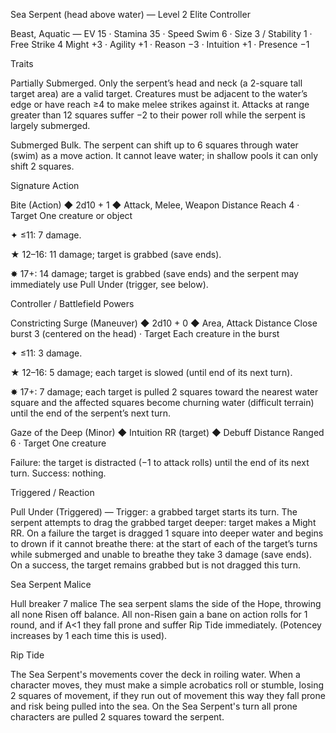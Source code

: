 Sea Serpent (head above water) — Level 2 Elite Controller

Beast, Aquatic — EV 15 · Stamina 35 · Speed Swim 6 · Size 3 / Stability 1 · Free Strike 4
Might +3 · Agility +1 · Reason −3 · Intuition +1 · Presence −1

Traits

Partially Submerged. Only the serpent’s head and neck (a 2-square tall target area) are a valid target. Creatures must be adjacent to the water’s edge or have reach ≥4 to make melee strikes against it. Attacks at range greater than 12 squares suffer −2 to their power roll while the serpent is largely submerged.

Submerged Bulk. The serpent can shift up to 6 squares through water (swim) as a move action. It cannot leave water; in shallow pools it can only shift 2 squares.

Signature Action

Bite (Action) ◆ 2d10 + 1 ◆ Attack, Melee, Weapon
Distance Reach 4 · Target One creature or object

✦ ≤11: 7 damage.

★ 12–16: 11 damage; target is grabbed (save ends).

✸ 17+: 14 damage; target is grabbed (save ends) and the serpent may immediately use Pull Under (trigger, see below).

Controller / Battlefield Powers

Constricting Surge (Maneuver) ◆ 2d10 + 0 ◆ Area, Attack
Distance Close burst 3 (centered on the head) · Target Each creature in the burst

✦ ≤11: 3 damage.

★ 12–16: 5 damage; each target is slowed (until end of its next turn).

✸ 17+: 7 damage; each target is pulled 2 squares toward the nearest water square and the affected squares become churning water (difficult terrain) until the end of the serpent’s next turn.

Gaze of the Deep (Minor) ◆ Intuition RR (target) ◆ Debuff
Distance Ranged 6 · Target One creature

Failure: the target is distracted (−1 to attack rolls) until the end of its next turn. Success: nothing.

Triggered / Reaction

Pull Under (Triggered) — Trigger: a grabbed target starts its turn.
The serpent attempts to drag the grabbed target deeper: target makes a Might RR. On a failure the target is dragged 1 square into deeper water and begins to drown if it cannot breathe there: at the start of each of the target’s turns while submerged and unable to breathe they take 3 damage (save ends). On a success, the target remains grabbed but is not dragged this turn.

Sea Serpent Malice

Hull breaker 7 malice
The sea serpent slams the side of the Hope, throwing all none Risen off balance. All non-Risen gain a bane on action rolls for 1 round, and if A<1 they fall prone and suffer Rip Tide immediately. (Potencey increases by 1 each time this is used).

Rip Tide

The Sea Serpent's movements cover the deck in roiling water. When a character moves, they must make a simple acrobatics roll or stumble, losing 2 squares of movement, if they run out of movement this way they fall prone and risk being pulled into the sea. On the Sea Serpent's turn all prone characters are pulled 2 squares toward the serpent.